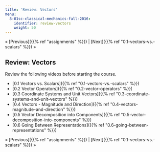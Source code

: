 ```yaml
---
title: 'Review: Vectors'
menu:
  8-01sc-classical-mechanics-fall-2016:
    identifier: review-vectors
    weight: 50
---
```

« [Previous]({{% ref "assignments" %}}) | [Next]({{% ref "0.1-vectors-vs.-scalars" %}}) »

Review: Vectors
---------------

Review the following videos before starting the course.

*   [0.1 Vectors vs. Scalars]({{% ref "0.1-vectors-vs.-scalars" %}})
*   [0.2 Vector Operators]({{% ref "0.2-vector-operators" %}})
*   [0.3 Coordinate Systems and Unit Vectors]({{% ref "0.3-coordinate-systems-and-unit-vectors" %}})
*   [0.4 Vectors - Magnitude and Direction]({{% ref "0.4-vectors-magnitude-and-direction" %}})
*   [0.5 Vector Decomposition into Components]({{% ref "0.5-vector-decomposition-into-components" %}})
*   [0.6 Going Between Representations]({{% ref "0.6-going-between-representations" %}})

« [Previous]({{% ref "assignments" %}}) | [Next]({{% ref "0.1-vectors-vs.-scalars" %}}) »